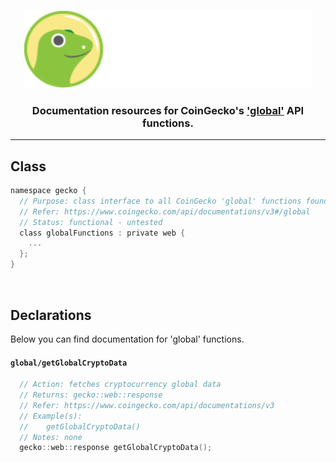 <p align="center">
  <img width="460" height="125" src="/images/coingecko.jpg">
</p>
<h3 align="center">Documentation resources for CoinGecko's <a href="https://www.coingecko.com/api/documentations/v3#/global">'global'</a> API functions.</h3>
<hr>

<h2>Class</h2>

```c
namespace gecko {
  // Purpose: class interface to all CoinGecko 'global' functions found below
  // Refer: https://www.coingecko.com/api/documentations/v3#/global
  // Status: functional - untested
  class globalFunctions : private web {
    ...
  };
}
```

<br>

<h2>Declarations</h2>
<p>Below you can find documentation for 'global' functions.</p>

<h4><code>global/getGlobalCryptoData</code></h4>

```c
  // Action: fetches cryptocurrency global data
  // Returns: gecko::web::response
  // Refer: https://www.coingecko.com/api/documentations/v3
  // Example(s):
  //    getGlobalCryptoData()
  // Notes: none
  gecko::web::response getGlobalCryptoData();
```
